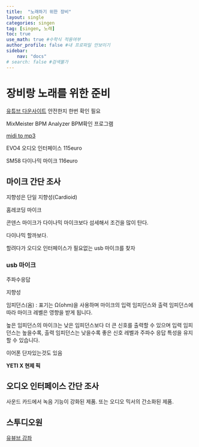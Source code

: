 ```yaml
---
title:  "노래하기 위한 장비"
layout: single
categories: singen
tag: [singen, 노래]
toc: true
use_math: true #수학식 적용여부
author_profile: false #내 프로파일 안보이기
sidebar:
    nav: "docs" 
# search: false #검색불가
---
```


# 장비랑 노래를 위한 준비

<!-- [*참고 링크*](https://www.smartsteuer.de/online/steuerwissen/steuerklassen/){: .notice--success} -->

[유튜브 다운사이트](https://www.flvto.biz/kr115/)
안전한지 한번 확인 필요

MixMeister BPM Analyzer BPM확인 프로그램


[midi to mp3](https://audio.online-convert.com/convert/midi-to-mp3)

EVO4 오디오 인터페이스 115euro

SM58 다이나믹 마이크 116euro

## 마이크 간단 조사
지향성은 단일 지향성(Cardioid)

홈레코딩 마이크

콘덴스 마이크가 다이나믹 마이크보다 섬세해서 조건을 많이 탄다.

다이나믹 할까보다.

할려다가 오디오 인터페이스가 필요없는 usb 마이크를 찾자
### usb 마이크
주파수응답

지향성

임피던스(옴) : 표기는 Ω(ohm)을 사용하며 마이크의 입력 임피던스와 출력 임피던스에 따라 마이크 레벨은 영향을 받게 됩니다.

높은 임피던스의 마이크는 낮은 임피던스보다 더 큰 신호를 출력할 수 있으며 입력 임피던스는 높을수록, 출력 임피던스는 낮을수록 좋은 신호 레벨과 주파수 응답 특성을 유지할 수 있습니다.

이어폰 단자있는것도 있음

**YETI X 현제 픽**
## 오디오 인터페이스 간단 조사
사운드 카드에서 녹음 기능이 강화된 제품. 또는 오디오 믹서의 간소화된 제품.

## 스투디오원
[유뷰브 강좌](https://www.youtube.com/watch?v=r_bErKR6PgI&ab_channel=ORDINARYJOE)
